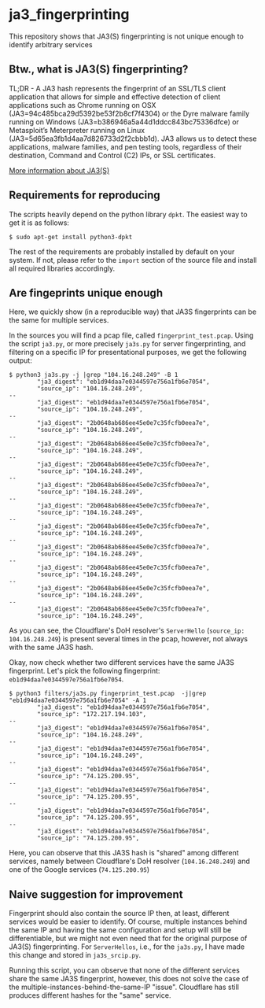 # ja3_fingerprinting
This repository shows that JA3(S) fingerprinting is not unique enough to identify arbitrary services

## Btw., what is JA3(S) fingerprinting?
TL;DR - A JA3 hash represents the fingerprint of an SSL/TLS client application that allows for simple and effective detection of client applications such as Chrome running on OSX (JA3=94c485bca29d5392be53f2b8cf7f4304) or the Dyre malware family running on Windows (JA3=b386946a5a44d1ddcc843bc75336dfce) or Metasploit’s Meterpreter running on Linux (JA3=5d65ea3fb1d4aa7d826733d2f2cbbb1d). JA3 allows us to detect these applications, malware families, and pen testing tools, regardless of their destination, Command and Control (C2) IPs, or SSL certificates.

[More information about JA3(S)](https://engineering.salesforce.com/tls-fingerprinting-with-ja3-and-ja3s-247362855967)


## Requirements for reproducing
The scripts heavily depend on the python library `dpkt`. The easiest way to get it is as follows:
```
$ sudo apt-get install python3-dpkt
```
The rest of the requirements are probably installed by default on your system. If not, please refer to the `import` section of the source file and install all required libraries accordingly.


## Are fingeprints unique enough
Here, we quickly show (in a reproducible way) that JA3S fingerprints can be the same for multiple services.

In the sources you will find a pcap file, called `fingerprint_test.pcap`. 
Using the script `ja3.py`, or more precisely `ja3s.py` for server fingerprinting, and filtering on a specific IP for presentational purposes, we get the following output:
```
$ python3 ja3s.py -j |grep "104.16.248.249" -B 1
        "ja3_digest": "eb1d94daa7e0344597e756a1fb6e7054",
        "source_ip": "104.16.248.249",
--
        "ja3_digest": "eb1d94daa7e0344597e756a1fb6e7054",
        "source_ip": "104.16.248.249",
--
        "ja3_digest": "2b0648ab686ee45e0e7c35fcfb0eea7e",
        "source_ip": "104.16.248.249",
--
        "ja3_digest": "2b0648ab686ee45e0e7c35fcfb0eea7e",
        "source_ip": "104.16.248.249",
--
        "ja3_digest": "2b0648ab686ee45e0e7c35fcfb0eea7e",
        "source_ip": "104.16.248.249",
--
        "ja3_digest": "2b0648ab686ee45e0e7c35fcfb0eea7e",
        "source_ip": "104.16.248.249",
--
        "ja3_digest": "2b0648ab686ee45e0e7c35fcfb0eea7e",
        "source_ip": "104.16.248.249",
--
        "ja3_digest": "2b0648ab686ee45e0e7c35fcfb0eea7e",
        "source_ip": "104.16.248.249",
--
        "ja3_digest": "2b0648ab686ee45e0e7c35fcfb0eea7e",
        "source_ip": "104.16.248.249",
--
        "ja3_digest": "2b0648ab686ee45e0e7c35fcfb0eea7e",
        "source_ip": "104.16.248.249",
--
        "ja3_digest": "2b0648ab686ee45e0e7c35fcfb0eea7e",
        "source_ip": "104.16.248.249",
--
        "ja3_digest": "2b0648ab686ee45e0e7c35fcfb0eea7e",
        "source_ip": "104.16.248.249",
```
As you can see, the Cloudflare's DoH resolver's `ServerHello` (`source_ip: 104.16.248.249`) is present several times in the pcap, however, not always with the same JA3S hash.

Okay, now check whether two different services have the same JA3S fingerprint.
Let's pick the following fingerprint: `eb1d94daa7e0344597e756a1fb6e7054`.
```
$ python3 filters/ja3s.py fingerprint_test.pcap  -j|grep "eb1d94daa7e0344597e756a1fb6e7054" -A 1
        "ja3_digest": "eb1d94daa7e0344597e756a1fb6e7054",
        "source_ip": "172.217.194.103",
--
        "ja3_digest": "eb1d94daa7e0344597e756a1fb6e7054",
        "source_ip": "104.16.248.249",
--
        "ja3_digest": "eb1d94daa7e0344597e756a1fb6e7054",
        "source_ip": "104.16.248.249",
--
        "ja3_digest": "eb1d94daa7e0344597e756a1fb6e7054",
        "source_ip": "74.125.200.95",
--
        "ja3_digest": "eb1d94daa7e0344597e756a1fb6e7054",
        "source_ip": "74.125.200.95",
--
        "ja3_digest": "eb1d94daa7e0344597e756a1fb6e7054",
        "source_ip": "74.125.200.95",
--
        "ja3_digest": "eb1d94daa7e0344597e756a1fb6e7054",
        "source_ip": "74.125.200.95",
```
Here, you can observe that this JA3S hash is "shared" among different services, namely between Cloudflare's DoH resolver (`104.16.248.249`) and one of the Google services (`74.125.200.95`)

## Naive suggestion for improvement
Fingerprint should also contain the source IP then, at least, different services would be easier to identify. Of course, multiple instances behind the same IP and having the same configuration and setup will still be differentiable, but we might not even need that for the original purpose of JA3(S) fingerprinting.
For `ServerHellos`, i.e., for the `ja3s.py`, I have made this change and stored in `ja3s_srcip.py`. 

Running this script, you can observe that none of the different services share the same JA3S fingerprint, however, this does not solve the case of the multiple-instances-behind-the-same-IP "issue". Cloudflare has still produces different hashes for the "same" service.


